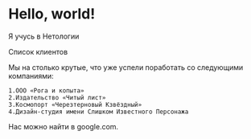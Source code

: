  # Hello, world!
 Я учусь в Нетологии

Список клиентов

Мы на столько крутые, что уже успели поработать со следующими компаниями:

    1.ООО «Рога и копыта»
    2.Издательство «Читый лист»
    3.Космопорт «Черезтерновый Кзвёздный»
    4.Дизайн-студия имени Слишком Известного Персонажа

Нас можно найти в google.com.
